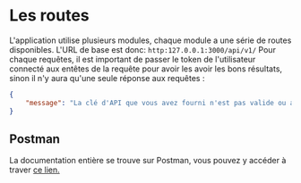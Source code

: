 # Les routes

L'application utilise plusieurs modules, chaque module a une série de routes disponibles.
L'URL de base est donc: `http:127.0.0.1:3000/api/v1/`
Pour chaque requêtes, il est important de passer le token de l'utilisateur connecté aux entêtes de la requête pour avoir les avoir les bons résultats, sinon il n'y aura qu'une seule réponse aux requêtes :

```json
{
    "message": "La clé d'API que vous avez fourni n'est pas valide ou a expiré."
}
```

## Postman

La documentation entière se trouve sur Postman, vous pouvez y accéder à traver [ce lien.](https://app.getpostman.com/join-team?invite_code=070073e5626eef97f21c58ba6f4c1478&target_code=0040c694b28668f2b3a98f4abe6f7182)
